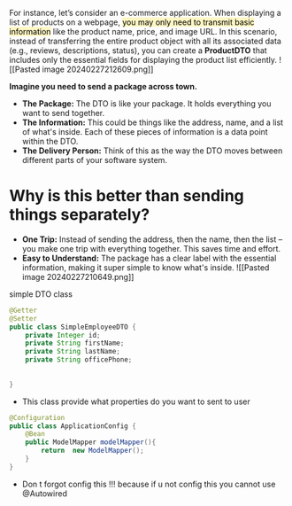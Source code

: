 For instance, let’s consider an e-commerce application. When displaying a list of products on a webpage, <mark style="background: #FFF3A3A6;">you may only need to transmit basic information</mark> like the product name, price, and image URL. In this scenario, instead of transferring the entire product object with all its associated data (e.g., reviews, descriptions, status), you can create a **ProductDTO** that includes only the essential fields for displaying the product list efficiently.
![[Pasted image 20240227212609.png]]

**Imagine you need to send a package across town.**

- **The Package:** The DTO is like your package. It holds everything you want to send together.
- **The Information:** This could be things like the address, name, and a list of what's inside. Each of these pieces of information is a data point within the DTO.
- **The Delivery Person:** Think of this as the way the DTO moves between different parts of your software system.

# **Why is this better than sending things separately?**

- **One Trip:** Instead of sending the address, then the name, then the list – you make one trip with everything together. This saves time and effort.
- **Easy to Understand:** The package has a clear label with the essential information, making it super simple to know what's inside.
![[Pasted image 20240227210649.png]]

simple DTO class
```java
@Getter  
@Setter  
public class SimpleEmployeeDTO {  
    private Integer id;  
    private String firstName;  
    private String lastName;  
    private String officePhone;  
  
  
}
```
- This class provide what  properties do you want to sent to user 



```java
@Configuration  
public class ApplicationConfig {  
    @Bean  
    public ModelMapper modelMapper(){  
        return  new ModelMapper();  
    }  
}
```
- Don t forgot config this !!! because if u not config this you cannot use @Autowired